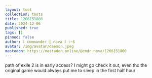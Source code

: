 ```yaml
---
layout: toot
collection: toots
title: 1206151800
date: 2024-12-06
published: true
tags: []
pinned: false
author: ⸸ commander ░ nova ⸸ :~$
avatar: /img/avatar/daemon.jpeg
mastodon: https://mastodon.online/@cmdr_nova/1206151800
---
```


path of exile 2 is in early access? I might go check it out, even tho the original game would always put me to sleep in the first half hour

